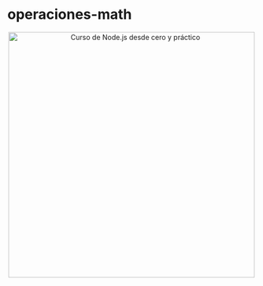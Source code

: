 # operaciones-math

<div align="center">

<img alt="Curso de Node.js desde cero y práctico" src="https://3.bp.blogspot.com/-E6raCgF1Jes/VltpIZQFU2I/AAAAAAAAAK4/qbgz3Kz-VRY/s1600/operacioens%2Bmate.gif" width="500">


